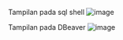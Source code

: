 Tampilan pada sql shell
![image](https://github.com/rizkirmdhnysf060/pertemuan2/assets/148308933/98b3181b-a25f-4ea0-b59f-e2a047b4eb4e)

Tampilan pada DBeaver
![image](https://github.com/rizkirmdhnysf060/pertemuan2/assets/148308933/cede3845-529d-41cd-940f-c87f35cdc1b8)

